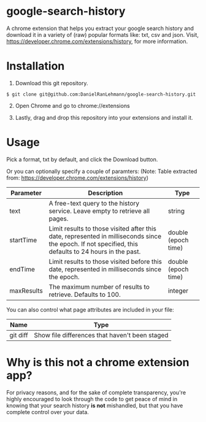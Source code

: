 # google-search-history
A chrome extension that helps you extract your google search history and download it in a variety of (raw) popular formats like: txt, csv and json. Visit, https://developer.chrome.com/extensions/history, for more information.

Installation
================

1) Download this git repository.
````
$ git clone git@github.com:DanielRanLehmann/google-search-history.git
````
2) Open Chrome and go to chrome://extensions

3) Lastly, drag and drop this repository into your extensions and install it.

Usage
===============
Pick a format, txt by default, and click the Download button.

Or you can optionally specify a couple of paramters: 
(Note: Table extracted from: https://developer.chrome.com/extensions/history)

| Parameter | Description | Type |
| --- | --- | --- |
| text | A free-text query to the history service. Leave empty to retrieve all pages. | string |
| startTime | Limit results to those visited after this date, represented in milliseconds since the epoch. If not specified, this defaults to 24 hours in the past. | double (epoch time) |
| endTime | Limit results to those visited before this date, represented in milliseconds since the epoch. | double (epoch time) |
| maxResults | The maximum number of results to retrieve. Defaults to 100. | integer |

You can also control what page attributes are included in your file:

| Name | Type |
| --- | --- |
| git diff | Show file differences that haven't been staged |

Why is this not a chrome extension app?
===============
For privacy reasons, and for the sake of complete transparency, you're highly encouraged to look through the code to get peace of mind in knowing that your search history **is not** mishandled, but that you have complete control over your data.

